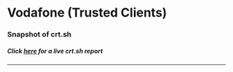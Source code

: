 # Vodafone (Trusted Clients)
### Snapshot of crt.sh
##### Click [here](https://crt.sh/?q=231DC1311C77749A3614C7A54616F1DA516EB3208459D17E36171E977FD89E41) for a live crt.sh report

---
